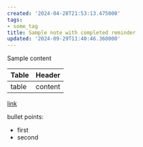 ```yaml
---
created: '2024-04-28T21:53:13.475000'
tags:
- some_tag
title: Sample note with completed reminder
updated: '2024-09-29T11:40:46.360000'
---
```


Sample content  

| Table | Header |
| --- | --- |
| table | content |

[link](<./photo card (image only).md>)   

bullet points:  

-   first
-   second